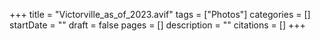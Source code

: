 +++
title = "Victorville_as_of_2023.avif"
tags = ["Photos"]
categories = []
startDate = ""
draft = false
pages = []
description = ""
citations = []
+++
